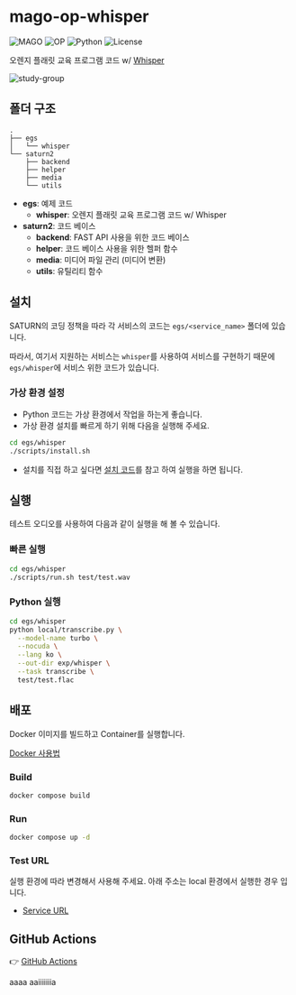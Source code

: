 # mago-op-whisper

![MAGO](https://img.shields.io/badge/MAGO-2025-green)
![OP](https://img.shields.io/badge/OP-2025-red)
![Python](https://img.shields.io/badge/python-3.10-blue)
![License](https://img.shields.io/badge/license-Apache%202.0-green)

오렌지 플래릿 교육 프로그램 코드 w/ [Whisper](https://github.com/openai/whisper.git)

![study-group](assets/orange-mago.png)

## 폴더 구조

```vim
.
├── egs
│   └── whisper
└── saturn2
    ├── backend
    ├── helper
    ├── media
    └── utils
```

- **egs**: 예제 코드
  - **whisper**: 오렌지 플래릿 교육 프로그램 코드 w/ Whisper
- **saturn2**: 코드 베이스
  - **backend**: FAST API 사용을 위한 코드 베이스
  - **helper**: 코드 베이스 사용을 위한 헬퍼 함수
  - **media**: 미디어 파일 관리 (미디어 변환)
  - **utils**: 유틸리티 함수

## 설치

SATURN의 코딩 정책을 따라 각 서비스의 코드는 `egs/<service_name>` 폴더에 있습니다.

따라서, 여기서 지원하는 서비스는 `whisper`를 사용하여 서비스를 구현하기 때문에 `egs/whisper`에 서비스 위한 코드가 있습니다.

### 가상 환경 설정

- Python 코드는 가상 환경에서 작업을 하는게 좋습니다.
- 가상 환경 설치를 빠르게 하기 위해 다음을 실행해 주세요.

```bash
cd egs/whisper
./scripts/install.sh
```

- 설치를 직접 하고 싶다면 [설치 코드](egs/whisper/scripts/install.sh)를 참고 하여 실행을 하면 됩니다.

## 실행

테스트 오디오를 사용하여 다음과 같이 실행을 해 볼 수 있습니다.

### 빠른 실행

```bash
cd egs/whisper
./scripts/run.sh test/test.wav
```

### Python 실행

```bash
cd egs/whisper
python local/transcribe.py \
  --model-name turbo \
  --nocuda \
  --lang ko \
  --out-dir exp/whisper \
  --task transcribe \
  test/test.flac
```

## 배포

Docker 이미지를 빌드하고 Container를 실행합니다.

[Docker 사용법](docs/docker.md)

### Build

```bash
docker compose build
```

### Run

```bash
docker compose up -d
```

### Test URL

실행 환경에 따라 변경해서 사용해 주세요. 아래 주소는 local 환경에서 실행한 경우 입니다.

- [Service URL](http://localhost:9005/whisper/docs)

## GitHub Actions

👉 [GitHub Actions](docs/github_actions.md)

aaaa
aaiiiiiiia

